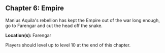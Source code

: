 <div id="chapter6" class="clear-b">
  <h2>Chapter 6: Empire</h2>
  <p>
    Manius Aquila's rebellion has kept the Empire out of the war long enough, go to Farengar and cut the head off the snake.
  </p>
  <p>
    <strong>Location(s): </strong> Farengar
  </p>
  <p>
    Players should level up to level 10 at the end of this chapter.
  </p>
</div>